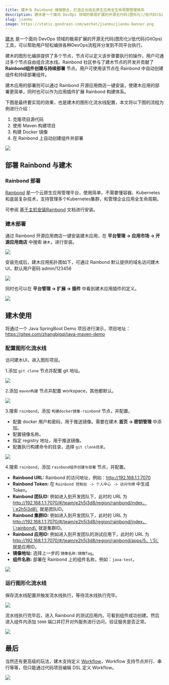 ```yaml
---
title: 建木与 Rainbond 强强联合，打造企业级云原生应用全生命周期管理体系
description: 建木是一个面向 DevOps 领域的极易扩展的开源无代码(图形化)/低代码(GitOps)工具，可以帮助用户轻松编排各种DevOps流程并分发到不同平台执行
slug: jianmu
image: https://static.goodrain.com/wechat/jianmu/jianmu-banner.png
---
```


[建木](https://gitee.com/jianmu-dev/jianmu) 是一个面向 DevOps 领域的极易扩展的开源无代码(图形化)/低代码(GitOps)工具，可以帮助用户轻松编排各种DevOps流程并分发到不同平台执行。

建木的图形化编排提供了多个节点，节点可以定义该步骤要执行的操作，用户可通过多个节点自由组合流水线。Rainbond 社区参与了建木节点的开发并贡献了 **Rainbond组件创建与持续部署** 节点。用户可使用该节点在 Rainbond 中自动创建组件和持续部署组件。

建木应用的部署则可以通过 Rainbond 开源应用商店一键安装，使建木应用的部署更简单，同时也可以作为应用插件扩展 Rainbond 构建体系。

下图是最终要实现的效果，也是建木的图形化流水线配置，本文将以下图的流程为例进行介绍：

1. 克隆项目源代码
2. 使用 Maven 构建项目
3. 构建 Docker 镜像
4. 在 Rainbond 上自动创建组件并部署

![](https://static.goodrain.com/wechat/jianmu/1.png)

## 部署 Rainbond 与建木

### Rainbond 部署

[Rainbond](https://www.rainbond.com/) 是一个云原生应用管理平台，使用简单，不需要懂容器、Kubernetes和底层复杂技术，支持管理多个Kubernetes集群，和管理企业应用全生命周期。

可参阅 [基于主机安装Rainbond](https://www.rainbond.com/docs/installation/install-with-ui/) 文档进行安装。

### 建木部署

通过 Rainbond 开源应用商店一键安装建木应用，在 **平台管理 -> 应用市场 -> 开源应用商店** 中搜索 `建木`，进行安装。

![](https://static.goodrain.com/wechat/jianmu/2.png)

安装完成后，建木应用拓扑图如下，可通过 Rainbond 默认提供的域名访问建木 UI，默认用户密码 admin/123456

![](https://static.goodrain.com/wechat/jianmu/3.png)

同时也可以在 **平台管理 -> 扩展 -> 插件** 中看到建木应用插件的定义。

![](https://static.goodrain.com/wechat/jianmu/4.png)

## 建木使用

将通过一个 Java SpringBoot Demo 项目进行演示，项目地址：https://gitee.com/zhangbigqi/java-maven-demo

### 配置图形化流水线

访问建木UI，进入图形项目。

1.添加 `git clone` 节点并配置 git 地址。

![](https://static.goodrain.com/wechat/jianmu/5.png)

2.添加 `maven构建` 节点并配置 workspace，其他都默认。

![](https://static.goodrain.com/wechat/jianmu/6.png)

3.搜索 `rainbond`，添加 `构建docker镜像-rainbond` 节点，并配置。

- 配置 docker 用户和密码，用于推送镜像。需要在建木 **首页 -> 密钥管理** 中添加。
- 配置镜像名称。
- 指定 registry 地址，用于推送镜像。
- 配置执行构建命令的目录，选择 `git clone目录`。

![](https://static.goodrain.com/wechat/jianmu/7.png)

4.搜索 `rainbond`，添加 `rainbond组件创建与部署` 节点，并配置。

- **Rainbond URL:** Rainbond 的访问地址，例如：http://192.168.1.1:7070
- **Rainbond Token:** 在 `Rainbond 控制台 -> 个人中心 -> 访问令牌` 中生成 Token。
- **Rainbond 团队ID:** 例如进入到开发团队下，此时的 URL 为 http://192.168.1.1:7070/#/team/e2h5j3d8/region/rainbond/index，\`e2h5j3d8\` 就是团队ID。
- **Rainbond 集群ID:** 例如进入到开发团队下，此时的 URL 为 http://192.168.1.1:7070/#/team/e2h5j3d8/region/rainbond/index，\`rainbond\` 就是集群ID。
- **Rainbond 应用ID:** 例如进入到开发团队的测试应用下，此时的 URL 为 http://192.168.1.1:7070/#/team/e2h5j3d8/region/rainbond/apps/5，\`5\` 就是应用ID。
- **镜像地址:** 选择上一步的 `镜像名称:镜像Tag`。
- **组件名称:** 部署在 Rainbond 上的组件名称，例如：`java-test`。

![](https://static.goodrain.com/wechat/jianmu/8.png)

### 运行图形化流水线

保存流水线配置并触发流水线执行，等待流水线执行完毕。

![](https://static.goodrain.com/wechat/jianmu/9.png)

流水线执行完毕后，进入 Rainbond 的测试应用内，可看到组件成功创建。然后进入组件内添加 `5000` 端口并打开对外服务进行访问，验证服务是否正常。

![](https://static.goodrain.com/wechat/jianmu/10.png)

## 最后

当然还有更高级的玩法，建木支持定义 [Workflow](https://docs.jianmu.dev/guide/flow-dsl.html#workflow)，Workflow 支持节点并行、串行等等，但只能通过代码项目编辑 DSL 定义 Workflow。

![](https://static.goodrain.com/wechat/jianmu/11.png)

